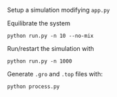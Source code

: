 Setup a simulation modifying `app.py`

Equilibrate the system
```
python run.py -n 10 --no-mix
```

Run/restart the simulation with
```
python run.py -n 1000

```

Generate `.gro` and `.top` files with:
```
python process.py

```


